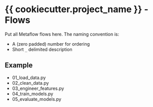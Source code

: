 # {{ cookiecutter.project_name }} - Flows
Put all Metaflow flows here. The naming convention is:
* A (zero padded) number for ordering
* Short `_` delimited description

## Example
* 01_load_data.py
* 02_clean_data.py
* 03_engineer_features.py
* 04_train_models.py
* 05_evaluate_models.py
